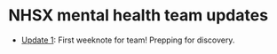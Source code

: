 # NHSX mental health team updates
* [Update 1](1): First weeknote for team! Prepping for discovery.
